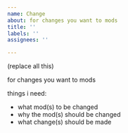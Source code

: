 ```yaml
---
name: Change
about: for changes you want to mods
title: ''
labels: ''
assignees: ''

---
```


(replace all this)

for changes you want to mods

things i need:
- what mod(s) to be changed
- why the mod(s) should be changed
- what change(s) should be made
